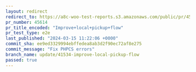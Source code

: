 ```yaml
---
layout: redirect
redirect_to: https://a8c-woo-test-reports.s3.amazonaws.com/public/pr/45614/e2e/index.html
pr_number: 45614
pr_title_encoded: "Improve+local+pickup+flow"
pr_test_type: e2e
last_published: "2024-03-15 11:22:06 +0000"
commit_sha: ee9ed3329994ebffedea8ab3d2f90ec72af8e275
commit_message: "Fix PHPCS errors"
branch_name: update/41534-improve-local-pickup-flow
passed: true
---
```

